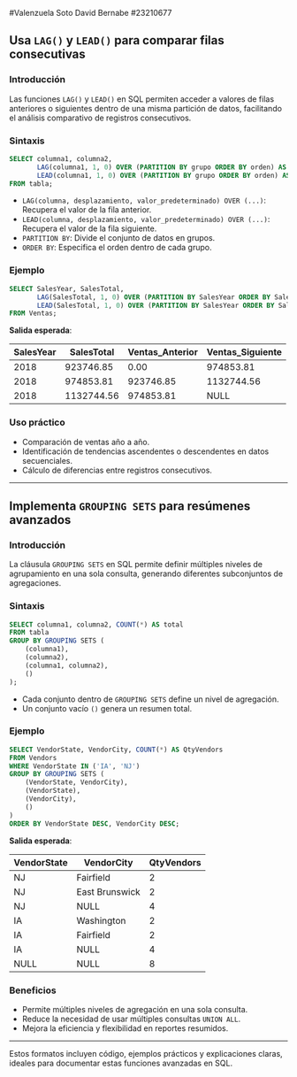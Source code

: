 #Valenzuela Soto David Bernabe 
#23210677 

## Usa `LAG()` y `LEAD()` para comparar filas consecutivas

### Introducción
Las funciones `LAG()` y `LEAD()` en SQL permiten acceder a valores de filas anteriores o siguientes dentro de una misma partición de datos, facilitando el análisis comparativo de registros consecutivos.

### Sintaxis

```sql
SELECT columna1, columna2,
       LAG(columna1, 1, 0) OVER (PARTITION BY grupo ORDER BY orden) AS valor_anterior,
       LEAD(columna1, 1, 0) OVER (PARTITION BY grupo ORDER BY orden) AS valor_siguiente
FROM tabla;
```

- `LAG(columna, desplazamiento, valor_predeterminado) OVER (...)`: Recupera el valor de la fila anterior.
- `LEAD(columna, desplazamiento, valor_predeterminado) OVER (...)`: Recupera el valor de la fila siguiente.
- `PARTITION BY`: Divide el conjunto de datos en grupos.
- `ORDER BY`: Especifica el orden dentro de cada grupo.

### Ejemplo

```sql
SELECT SalesYear, SalesTotal,
       LAG(SalesTotal, 1, 0) OVER (PARTITION BY SalesYear ORDER BY SalesTotal) AS Ventas_Anterior,
       LEAD(SalesTotal, 1, 0) OVER (PARTITION BY SalesYear ORDER BY SalesTotal) AS Ventas_Siguiente
FROM Ventas;
```

**Salida esperada**:

| SalesYear | SalesTotal | Ventas_Anterior | Ventas_Siguiente |
|-----------|-----------|-----------------|------------------|
| 2018      | 923746.85 | 0.00            | 974853.81        |
| 2018      | 974853.81 | 923746.85       | 1132744.56       |
| 2018      | 1132744.56| 974853.81       | NULL             |

### Uso práctico
- Comparación de ventas año a año.
- Identificación de tendencias ascendentes o descendentes en datos secuenciales.
- Cálculo de diferencias entre registros consecutivos.

 

---

## Implementa `GROUPING SETS` para resúmenes avanzados

### Introducción
La cláusula `GROUPING SETS` en SQL permite definir múltiples niveles de agrupamiento en una sola consulta, generando diferentes subconjuntos de agregaciones.

### Sintaxis

```sql
SELECT columna1, columna2, COUNT(*) AS total
FROM tabla
GROUP BY GROUPING SETS (
    (columna1), 
    (columna2), 
    (columna1, columna2),
    ()
);
```

- Cada conjunto dentro de `GROUPING SETS` define un nivel de agregación.
- Un conjunto vacío `()` genera un resumen total.

### Ejemplo

```sql
SELECT VendorState, VendorCity, COUNT(*) AS QtyVendors
FROM Vendors
WHERE VendorState IN ('IA', 'NJ')
GROUP BY GROUPING SETS (
    (VendorState, VendorCity), 
    (VendorState), 
    (VendorCity), 
    ()
)
ORDER BY VendorState DESC, VendorCity DESC;
```

**Salida esperada**:

| VendorState | VendorCity      | QtyVendors |
|-------------|----------------|------------|
| NJ         | Fairfield       | 2          |
| NJ         | East Brunswick  | 2          |
| NJ         | NULL            | 4          |
| IA         | Washington      | 2          |
| IA         | Fairfield       | 2          |
| IA         | NULL            | 4          |
| NULL       | NULL            | 8          |

### Beneficios
- Permite múltiples niveles de agregación en una sola consulta.
- Reduce la necesidad de usar múltiples consultas `UNION ALL`.
- Mejora la eficiencia y flexibilidad en reportes resumidos.

 

---

Estos formatos incluyen código, ejemplos prácticos y explicaciones claras, ideales para documentar estas funciones avanzadas en SQL.
